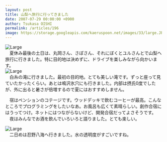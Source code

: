 ```yaml
---
layout: post
title: 山梨へ旅行に行ってきました
date: 2007-07-29 00:00:00 +0900
author: Tsukasa OISHI
permalink: /articles/196
image: https://storage.googleapis.com/kaeruspoon.net/images/33/large.JPG?1300873638
---
```



![Large](https://storage.googleapis.com/kaeruspoon.net/images/33/large.JPG?1300873638)  
　夏休み最後の土日は、丸岡さん、さぽさん、それにぼくとユルさんとで山梨へ旅行に行きました。特に目的地は決めずに、ドライブを楽しみながら向かいます。  
 ![Large](https://storage.googleapis.com/kaeruspoon.net/images/34/large.JPG?1300873646)  
　白糸の滝に行きました。最初の目的地。とても美しい滝です。ずっと座って見ていたかったくらい。あとは鳴沢氷穴にも行きました。内部は摂氏0度でしたが、外に出ると暑さが倍増するので夏にはおすすめしません。  

　宿はペンションのコテージです。ウッドデッキで飲むコーヒーが最高。こんなところでプログラミングをしたいなあ。お風呂も広くて素晴らしい。創作合宿にはうってつけ。ネットにはつながらないけど、開発合宿だってよさそうです。  
　夜はみんなでお酒を飲んでいろいろと語りました。とても楽しい。  

![Large](https://storage.googleapis.com/kaeruspoon.net/images/35/large.JPG?1300873680)  
　二日めは忍野八海へ行きました。水の透明度がすごいですね。  

